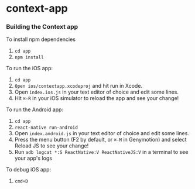 # context-app

### Building the Context app

To install npm dependencies

1. `cd app`
2. `npm install`

To run the iOS app:

1. `cd app`
2. `Open ios/contextapp.xcodeproj` and hit run in Xcode.
3. Open `index.ios.js` in your text editor of choice and edit some lines.
4. Hit `⌘-R` in your iOS simulator to reload the app and see your change!

To run the Android app:

1. `cd app`
2. `react-native run-android`
3. Open `index.android.js` in your text editor of choice and edit some lines.
4. Press the menu button (F2 by default, or `⌘-M` in Genymotion) and select Reload JS to see your change!
4. Run `adb logcat *:S ReactNative:V ReactNativeJS:V` in a terminal to see your app's logs

To debug iOS app:

1. `cmd+D`

